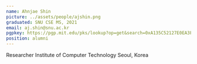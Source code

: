```yaml
---
name: Ahnjae Shin
picture: ../assets/people/ajshin.png
graduated: SNU CSE MS, 2021
email: aj.shin@snu.ac.kr
pgpkey: https://pgp.mit.edu/pks/lookup?op=get&search=0xA135C52127E0EA3F
position: alumni
---
```

Researcher
Institute of Computer Technology
Seoul, Korea
